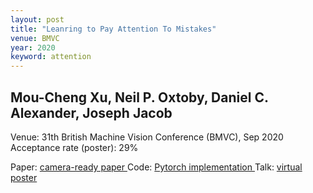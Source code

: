 ```yaml
---
layout: post
title: "Leanring to Pay Attention To Mistakes"
venue: BMVC
year: 2020
keyword: attention
---
```

Mou-Cheng Xu, Neil P. Oxtoby, Daniel C. Alexander, Joseph Jacob
---
Venue: 31th British Machine Vision Conference (BMVC), Sep 2020
Acceptance rate (poster): 29%

Paper: <a href="https://www.bmvc2020-conference.com/assets/papers/0335.pdf"> camera-ready paper </a>
Code: <a href="https://github.com/moucheng2017/Pay_Attention_To_Mistakes"> Pytorch implementation </a>
Talk: <a href="https://www.bmvc2020-conference.com/conference/papers/paper_0335.html"> virtual poster </a>

